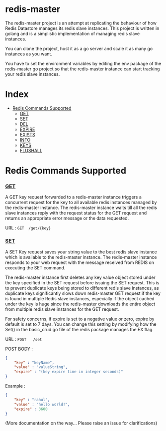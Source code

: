 # redis-master

The redis-master project is an attempt at replicating the behaviour of how Redis Datastore manages its redis slave instances. This project is written in golang and is a simplistic implementation of managing redis slave instances.

You can clone the project, host it as a go server and scale it as many go instances as you want.

You have to set the environment variables by editing the env package of the redis-master go project so that the redis-master instance can start tracking your redis slave instances.

# Index

* [Redis Commands Supported](#redis-commands-supported)
    * [GET](#get)
    * [SET](#set)
    * [DEL](#del)
    * [EXPIRE](#expire)
    * [EXISTS](#exists)
    * [INFO](#info)
    * [KEYS](#keys)
    * [FLUSHALL](#flushall)

# Redis Commands Supported

### [GET](https://redis.io/commands/get)

A GET key request forwarded to a redis-master instance triggers a concurrent request for the key to all available redis instances managed by the redis-master instance. The redis-master instance waits till all the redis slave instances reply with the request status for the GET request and returns an appropriate error message or the data requested.

URL :
`GET  /get/{key}`

### [SET](https://redis.io/commands/set)

A SET Key request saves your string value to the best redis slave instance which is available to the redis-master instance. The redis-master instance responds to your web request with the message received from REDIS on executing the SET command.

The redis-master instance first deletes any key value object stored under the key specified in the SET request before issuing the SET request. This is to prevent duplicate keys being stored to different redis slave instances, as duplicate keys significantly slows down redis-master GET request if the key is found in multiple Redis slave instances, especially if the object cached under the key is huge since the redis-master downloads the entire object from multiple redis slave instances for the GET request.

For safety concerns, if expire is set to a negative value or zero, expire by default is set to 7 days. You can change this setting by modifying how the Set() in the basic_crud.go file of the redis package manages the EX flag.

URL :
`POST   /set`

POST BODY :
```json
{
    "key" : "keyName",
    "value" : "valueString",
    "expire" : "(key expire time in integer seconds)"
}
```
Example :
```json
{
    "key" : "rahul",
    "value" : "hello world!",
    "expire" : 3600
}
```

(More documentation on the way... Please raise an issue for clarifications)